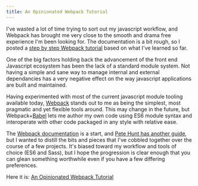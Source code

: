 ```yaml
---
title: An Opinionated Webpack Tutorial
---
```


I've wasted a lot of time trying to sort out my javascript workflow, and Webpack has brought me very close to the smooth and drama free experience I'm been looking for. The documentation is a bit rough, so I posted a [step by step Webpack tutorial](https://github.com/tgecho/webpack-tutorial) based on what I've learned so far.

One of the big factors holding back the advancement of the front end Javascript ecosystem has been the lack of a standard module system. Not having a simple and sane way to manage internal and external dependancies has a very negative effect on the way javascript applications are built and maintained.

Having experimented with most of the current javascript module tooling available today, [Webpack](http://webpack.github.io/) stands out to me as being the simplest, most pragmatic and yet flexible tools around. This may change in the future, but Webpack+[Babel](http://babeljs.io) lets me author my own code using ES6 module syntax and interoperate with other code packaged in any style with relative ease.

The [Webpack documentation](http://webpack.github.io/) is a start, and [Pete Hunt has another guide](https://github.com/petehunt/webpack-howto), but I wanted to distill the bits and pieces that I've cobbled together over the course of a few projects. It's biased toward my workflow and tools of choice (ES6 and Sass), but I hope the progression is clear enough that you can glean something worthwhile even if you have a few differing preferences.

Here it is: [An Opinionated Webpack Tutorial](https://github.com/tgecho/webpack-tutorial)
